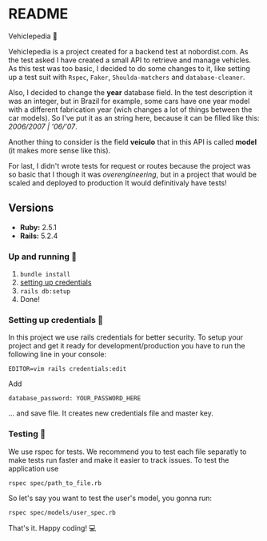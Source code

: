 # README

Vehiclepedia :car:

Vehiclepedia is a project created for a backend test at nobordist.com. As the test asked I have created a small API to retrieve and manage vehicles. As this test was too basic, I decided to do some changes to it, like setting up a test suit with `Rspec`, `Faker`, `Shoulda-matchers` and `database-cleaner`.

Also, I decided to change the **year** database field. In the test description it was an integer, but in Brazil for example, some cars have one year model with a different fabrication year (wich changes a lot of things between the car models). So I've put it as an string here, because it can be filled like this: *2006/2007 | '06/'07*.

Another thing to consider is the field **veiculo** that in this API is called **model** (it makes more sense like this).

For last, I didn't wrote tests for request or routes because the project was so basic that I though it was *overengineering*, but in a project that would be scaled and deployed to production It would definitivaly have tests!

## Versions
* **Ruby:** 2.5.1
* **Rails:** 5.2.4

### Up and running :monorail:

1. `bundle install`
2. [setting up credentials](#setting-up-credentials-cop)
3. `rails db:setup`
4. Done!

### Setting up credentials :cop:

In this project we use rails credentials for better security. To setup your project and get it ready for development/production you have to run the following line in your console:
```
EDITOR=vim rails credentials:edit
```
Add
```
database_password: YOUR_PASSWORD_HERE
```
... and save file. It creates new credentials file and master key.

### Testing :construction:

We use rspec for tests. We recommend you to test each file separatly to make tests run faster and make it easier to track issues. To test the application use

 `rspec spec/path_to_file.rb`

So let's say you want to test the user's model, you gonna run:

`rspec spec/models/user_spec.rb`


That's it. Happy coding!  :computer:
